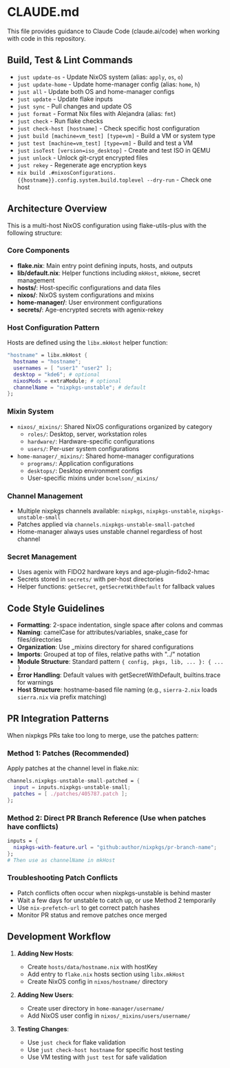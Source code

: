 # CLAUDE.md

This file provides guidance to Claude Code (claude.ai/code) when working with code in this repository.

## Build, Test & Lint Commands

- `just update-os` - Update NixOS system (alias: `apply`, `os`, `o`)
- `just update-home` - Update home-manager config (alias: `home`, `h`)
- `just all` - Update both OS and home-manager configs
- `just update` - Update flake inputs
- `just sync` - Pull changes and update OS
- `just format` - Format Nix files with Alejandra (alias: `fmt`)
- `just check` - Run flake checks
- `just check-host [hostname]` - Check specific host configuration
- `just build [machine=vm_test] [type=vm]` - Build a VM or system type
- `just test [machine=vm_test] [type=vm]` - Build and test a VM
- `just isoTest [version=iso_desktop]` - Create and test ISO in QEMU
- `just unlock` - Unlock git-crypt encrypted files
- `just rekey` - Regenerate age encryption keys
- `nix build .#nixosConfigurations.{{hostname}}.config.system.build.toplevel --dry-run` - Check one host

## Architecture Overview

This is a multi-host NixOS configuration using flake-utils-plus with the following structure:

### Core Components
- **flake.nix**: Main entry point defining inputs, hosts, and outputs
- **lib/default.nix**: Helper functions including `mkHost`, `mkHome`, secret management
- **hosts/**: Host-specific configurations and data files
- **nixos/**: NixOS system configurations and mixins
- **home-manager/**: User environment configurations
- **secrets/**: Age-encrypted secrets with agenix-rekey

### Host Configuration Pattern
Hosts are defined using the `libx.mkHost` helper function:
```nix
"hostname" = libx.mkHost { 
  hostname = "hostname"; 
  usernames = [ "user1" "user2" ]; 
  desktop = "kde6"; # optional
  nixosMods = extraModule; # optional
  channelName = "nixpkgs-unstable"; # default
};
```

### Mixin System
- `nixos/_mixins/`: Shared NixOS configurations organized by category
  - `roles/`: Desktop, server, workstation roles
  - `hardware/`: Hardware-specific configurations
  - `users/`: Per-user system configurations
- `home-manager/_mixins/`: Shared home-manager configurations
  - `programs/`: Application configurations
  - `desktops/`: Desktop environment configs
  - User-specific mixins under `bcnelson/_mixins/`

### Channel Management
- Multiple nixpkgs channels available: `nixpkgs`, `nixpkgs-unstable`, `nixpkgs-unstable-small`
- Patches applied via `channels.nixpkgs-unstable-small-patched`
- Home-manager always uses unstable channel regardless of host channel

### Secret Management
- Uses agenix with FIDO2 hardware keys and age-plugin-fido2-hmac
- Secrets stored in `secrets/` with per-host directories
- Helper functions: `getSecret`, `getSecretWithDefault` for fallback values

## Code Style Guidelines

- **Formatting**: 2-space indentation, single space after colons and commas
- **Naming**: camelCase for attributes/variables, snake_case for files/directories
- **Organization**: Use _mixins directory for shared configurations
- **Imports**: Grouped at top of files, relative paths with "../" notation
- **Module Structure**: Standard pattern `{ config, pkgs, lib, ... }: { ... }`
- **Error Handling**: Default values with getSecretWithDefault, builtins.trace for warnings
- **Host Structure**: hostname-based file naming (e.g., `sierra-2.nix` loads `sierra.nix` via prefix matching)

## PR Integration Patterns

When nixpkgs PRs take too long to merge, use the patches pattern:

### Method 1: Patches (Recommended)

Apply patches at the channel level in flake.nix:
```nix
channels.nixpkgs-unstable-small-patched = {
  input = inputs.nixpkgs-unstable-small;
  patches = [ ./patches/405787.patch ];
};
```

### Method 2: Direct PR Branch Reference (Use when patches have conflicts)

```nix
inputs = {
  nixpkgs-with-feature.url = "github:author/nixpkgs/pr-branch-name";
};
# Then use as channelName in mkHost
```

### Troubleshooting Patch Conflicts

- Patch conflicts often occur when nixpkgs-unstable is behind master
- Wait a few days for unstable to catch up, or use Method 2 temporarily
- Use `nix-prefetch-url` to get correct patch hashes
- Monitor PR status and remove patches once merged

## Development Workflow

1. **Adding New Hosts**: 
   - Create `hosts/data/hostname.nix` with hostKey
   - Add entry to `flake.nix` hosts section using `libx.mkHost`
   - Create NixOS config in `nixos/hostname/` directory

2. **Adding New Users**:
   - Create user directory in `home-manager/username/`
   - Add NixOS user config in `nixos/_mixins/users/username/`

3. **Testing Changes**:
   - Use `just check` for flake validation
   - Use `just check-host hostname` for specific host testing
   - Use VM testing with `just test` for safe validation

